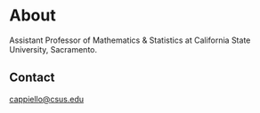 # About

Assistant Professor of Mathematics & Statistics at California State University, Sacramento.

## Contact

cappiello@csus.edu
